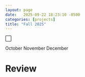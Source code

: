 ```yaml
---
layout: page
date:   2025-09-22 18:23:10 -0500
categories: [projects]
title: "Fall 2025"
---
```


⬜

October
November
December

# Review

